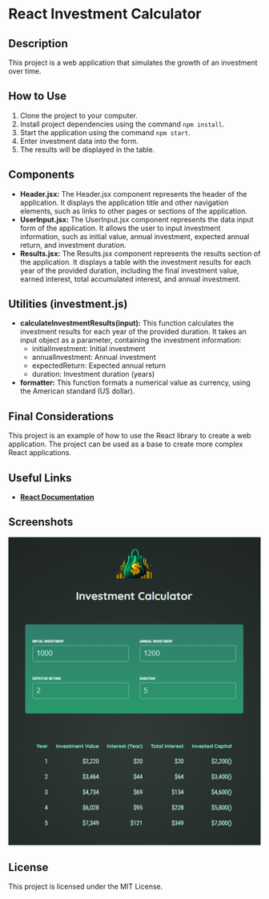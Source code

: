 # React Investment Calculator

## Description

This project is a web application that simulates the growth of an investment over time.

## How to Use

1. Clone the project to your computer.
2. Install project dependencies using the command `npm install`.
3. Start the application using the command `npm start`.
4. Enter investment data into the form.
5. The results will be displayed in the table.

## Components

- **Header.jsx:** 
  The Header.jsx component represents the header of the application.
  It displays the application title and other navigation elements, such as links to other pages or sections of the application.
- **UserInput.jsx:**
  The UserInput.jsx component represents the data input form of the application.
  It allows the user to input investment information, such as initial value, annual investment, expected annual return, and investment duration.
- **Results.jsx:**
  The Results.jsx component represents the results section of the application.
  It displays a table with the investment results for each year of the provided duration, including the final investment value, earned interest, total accumulated interest, and annual investment.

## Utilities (investment.js)

- **calculateInvestmentResults(input):** 
  This function calculates the investment results for each year of the provided duration.
  It takes an input object as a parameter, containing the investment information:
  - initialInvestment: Initial investment
  - annualInvestment: Annual investment
  - expectedReturn: Expected annual return
  - duration: Investment duration (years)
- **formatter:** 
  This function formats a numerical value as currency, using the American standard (US dollar).

## Final Considerations

This project is an example of how to use the React library to create a web application. The project can be used as a base to create more complex React applications.

## Useful Links

* **[React Documentation](https://react.dev/target="_blank")**


## Screenshots

![App](src/assets/example.png)

## License

This project is licensed under the MIT License.

